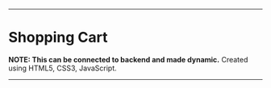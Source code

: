 ***
# Shopping Cart #

**NOTE: This can be connected to backend and made dynamic.** 
Created using HTML5, CSS3, JavaScript. <br>
***
